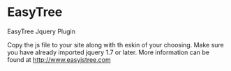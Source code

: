 EasyTree
========

EasyTree Jquery Plugin

Copy the js file to your site along with th eskin of your choosing. 
Make sure you have already imported jquery 1.7 or later.
More information can be found at http://www.easyjstree.com
